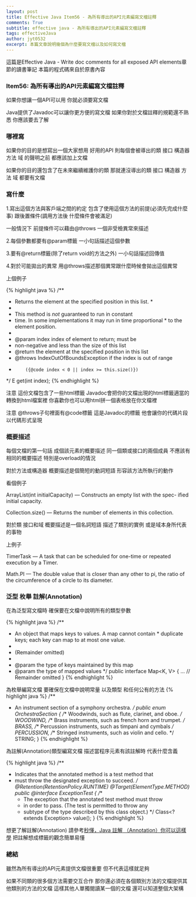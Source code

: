 ```yaml
---
layout: post
title: Effective Java Item56 - 為所有導出的API元素編寫文檔註釋
comments: True 
subtitle: effective java - 為所有導出的API元素編寫文檔註釋
tags: effectiveJava
author: jyt0532
excerpt: 本篇文章說明幾個為什麼要寫文檔以及如何寫文檔
---
```


這篇是Effective Java - Write doc comments for all exposed API elements章節的讀書筆記 本篇的程式碼來自於原書內容


### Item56: 為所有導出的API元素編寫文檔註釋

如果你想讓一個API可以用 你就必須要寫文檔

Java提供了Javadoc可以讓你更方便的寫文檔 如果你對於文檔註釋的規範還不熟悉 你應該要去了解

### 哪裡寫

如果你的目的是想寫出一個大家想用 好用的API 則每個會被導出的類 接口 構造器  方法 域 的聲明之前 都應該加上文檔

如果你的目的還包含了在未來繼續維護你的類 那就連沒導出的類 接口 構造器  方法 域 都要有文檔

### 寫什麼

1.寫出這個方法與客戶端之間的約定 包含了使用這個方法的前提(必須先完成什麼事) 跟後置條件(調用方法後 什麼條件會被滿足)

一般情況下 前提條件可以藉由@throws 一個非受檢異常來描述

2.每個參數都要有@param標籤 一小句話描述這個參數

3.要有@return標籤(除了return void的方法之外) 一小句話描述回傳值

4.對於可能拋出的異常 用@throws描述那個異常跟什麼時候會拋出這個異常

上個例子


{% highlight java %}
/**
 * Returns the element at the specified position in this list. *
 * 
 * This method is <i>not</i> guaranteed to run in constant
 * time. In some implementations it may run in time proportional * to the element position.
 *
 * @param index index of element to return; must be
 * non-negative and less than the size of this list
 * @return the element at the specified position in this list
 * @throws IndexOutOfBoundsException if the index is out of range
 *         ({@code index < 0 || index >= this.size()})
 */
E get(int index);
{% endhighlight %}

注意 這份文檔包含了一些html標籤 Javadoc會把你的文檔出現的html標籤適當的轉換到html檔案裡 你喜歡你也可以用html拼一個表格放在你文檔裡

注意 @throws子句裡面有@code標籤 這是Javadoc的標籤 他會讓你的代碼片段以代碼形式呈現


### 概要描述

每個文檔的第一句話 成個該元素的概要描述 同一個類或接口的兩個成員 不應該有相同的概要描述 特別是overload的情況

對於方法或構造器 概要描述是個簡短的動詞短語 形容該方法所執行的動作

看個例子 

ArrayList(int initialCapacity) — Constructs an empty list with the spec- ified initial capacity.

Collection.size() — Returns the number of elements in this collection.

對於類 接口和域 概要描述是一個名詞短語 描述了類別的實例 或是域本身所代表的事物

上例子
 
TimerTask — A task that can be scheduled for one-time or repeated execution by a Timer.

Math.PI — The double value that is closer than any other to pi, the ratio of the circumference of a circle to its diameter.


### 泛型 枚舉 註解(Annotation)

在為泛型寫文檔時 確保要在文檔中說明所有的類型參數

{% highlight java %}
/**
 * An object that maps keys to values. A map cannot contain * duplicate keys; each key can map to at most one value.
 *
 * (Remainder omitted)
 *
 * @param <K> the type of keys maintained by this map
 * @param <V> the type of mapped values
 */
public interface Map<K, V> { ... // Remainder omitted
}
{% endhighlight %} 

為枚舉編寫文檔 要確保在文檔中說明常量 以及類型 和任何公有的方法
{% highlight java %}
/**
 * An instrument section of a symphony orchestra.
 */
public enum OrchestraSection {
   /** Woodwinds, such as flute, clarinet, and oboe. */
   WOODWIND,
   /** Brass instruments, such as french horn and trumpet. */
   BRASS,
   /** Percussion instruments, such as timpani and cymbals */
   PERCUSSION,
   /** Stringed instruments, such as violin and cello. */
   STRING;
}
{% endhighlight %} 

為註解(Annotation)類型編寫文檔 描述當程序元素有該註解時 代表什麼含義

{% highlight java %}
/**
 * Indicates that the annotated method is a test method that
 * must throw the designated exception to succeed.
 */
@Retention(RetentionPolicy.RUNTIME)
@Target(ElementType.METHOD)
public @interface ExceptionTest {
   /**
    * The exception that the annotated test method must throw
    * in order to pass. (The test is permitted to throw any
    * subtype of the type described by this class object.)
    */
   Class<? extends Exception> value();
}
{% endhighlight %} 

想更了解註解(Annotation) 請參考[秒懂，Java 註解 （Annotation）你可以這樣學](https://blog.csdn.net/briblue/article/details/73824058) 把註解想成標籤的觀念簡單易懂

### 總結

雖然為所有導出的API元素提供文檔很重要 但不代表這樣就足夠 

如果不同類的很多個方法需要交互合作 那你還必須在各個類別方法的文檔提供其他類別的方法的文檔 這樣其他人單獨閱讀某一個的文檔 還可以知道整個大架構







